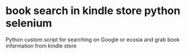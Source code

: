 # book search in kindle store python selenium
Python custom script for searching on Google or  ecosia and grab book information from kindle store
